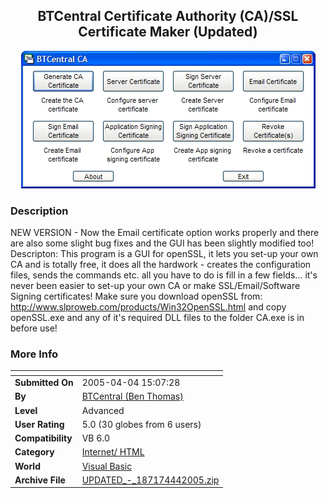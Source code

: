 ﻿<div align="center">

## BTCentral Certificate Authority \(CA\)/SSL Certificate Maker \(Updated\)

<img src="PIC2005441056585526.jpg">
</div>

### Description

NEW VERSION - Now the Email certificate option works properly and there are also some slight bug fixes and the GUI has been slightly modified too! Descripton: This program is a GUI for openSSL, it lets you set-up your own CA and is totally free, it does all the hardwork - creates the configuration files, sends the commands etc. all you have to do is fill in a few fields... it's never been easier to set-up your own CA or make SSL/Email/Software Signing certificates! Make sure you download openSSL from: http://www.slproweb.com/products/Win32OpenSSL.html and copy openSSL.exe and any of it's required DLL files to the folder CA.exe is in before use!
 
### More Info
 


<span>             |<span>
---                |---
**Submitted On**   |2005-04-04 15:07:28
**By**             |[BTCentral \(Ben Thomas\)](https://github.com/Planet-Source-Code/PSCIndex/blob/master/ByAuthor/btcentral-ben-thomas.md)
**Level**          |Advanced
**User Rating**    |5.0 (30 globes from 6 users)
**Compatibility**  |VB 6\.0
**Category**       |[Internet/ HTML](https://github.com/Planet-Source-Code/PSCIndex/blob/master/ByCategory/internet-html__1-34.md)
**World**          |[Visual Basic](https://github.com/Planet-Source-Code/PSCIndex/blob/master/ByWorld/visual-basic.md)
**Archive File**   |[UPDATED\_\-\_187174442005\.zip](https://github.com/Planet-Source-Code/btcentral-ben-thomas-btcentral-certificate-authority-ca-ssl-certificate-maker-updated__1-59827/archive/master.zip)








